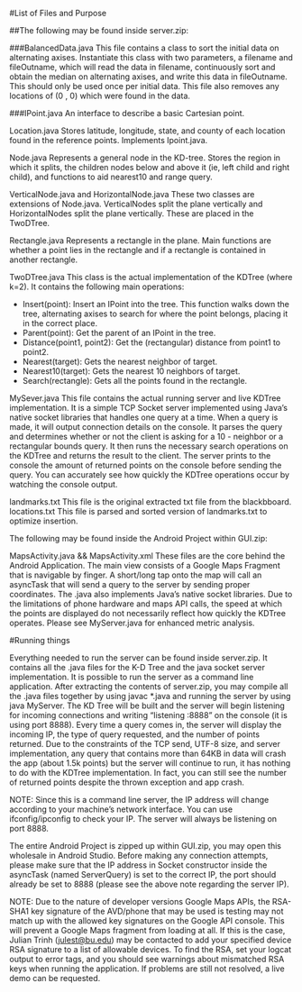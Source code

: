 ﻿#List of Files and Purpose


##The following may be found inside server.zip:


###BalancedData.java
This file contains a class to sort the initial data on alternating axises. Instantiate this class with two parameters, a filename and fileOutname, which will read the data in filename, continuously sort and obtain the median on alternating axises, and write this data in fileOutname. This should only be used once per initial data. This file also removes any locations of (0 , 0) which were found in the data. 


###IPoint.java
        An interface to describe a basic Cartesian point.


Location.java
Stores latitude, longitude, state, and county of each location found in the reference points. Implements Ipoint.java.


Node.java
Represents a general node in the KD-tree. Stores the region in which it splits, the children nodes below and above it (ie, left child and right child), and functions to aid nearest10 and range query. 


VerticalNode.java and HorizontalNode.java
These two classes are extensions of Node.java. VerticalNodes split the plane vertically and HorizontalNodes split the plane vertically. These are placed in the TwoDTree.


Rectangle.java
Represents a rectangle in the plane. Main functions are whether a point lies in the rectangle and if a rectangle is contained in another rectangle.


TwoDTree.java
This class is the actual implementation of the KDTree (where k=2). It contains the following main operations:
* Insert(point): Insert an IPoint into the tree. This function walks down the tree, alternating axises to search for where the point belongs, placing it in the correct place.
* Parent(point): Get the parent of an IPoint in the tree.
* Distance(point1, point2): Get the (rectangular) distance from point1 to point2.
* Nearest(target): Gets the nearest neighbor of target.
* Nearest10(target): Gets the nearest 10 neighbors of target.
* Search(rectangle): Gets all the points found in the rectangle.


MySever.java
This file contains the actual running server and live KDTree implementation. It is a simple   TCP Socket server implemented using Java’s native socket libraries that handles one query at a time. When a query is made, it will output connection details on the console. It parses the query and determines whether or not the client is asking for a 10 - neighbor or a rectangular bounds query. It then runs the necessary search operations on the KDTree and returns the result to the client. The server prints to the console the amount of returned points on the console before sending the query. You can accurately see how quickly the KDTree operations occur by watching the console output.


landmarks.txt
        This file is the original extracted txt file from the blackbboard.
locations.txt
This file is parsed and sorted version of landmarks.txt to optimize insertion.        


The following may be found inside the Android Project within GUI.zip:


MapsActivity.java && MapsActivity.xml
These files are the core behind the Android Application. The main view consists of a Google Maps Fragment that is navigable by finger. A short/long tap onto the map will call an asyncTask that will send a query to the server by sending proper coordinates. The .java also implements Java’s native socket libraries. Due to the limitations of phone hardware and maps API calls, the speed at which the points are displayed do not necessarily reflect how quickly the KDTree operates. Please see MyServer.java for enhanced metric analysis.


#Running things
        
Everything needed to run the server can be found inside server.zip. It contains all the .java files for the K-D Tree and the java socket server implementation. It is possible to run the server as a command line application. After extracting the contents of server.zip, you may compile all the .java files together by using javac *.java and running the server by using java MyServer. The KD Tree will be built and the server will begin listening for incoming connections and writing “listening :8888” on the console (it is using port 8888). Every time a query comes in, the server will display the incoming IP, the type of query requested, and the number of points returned. Due to the constraints of the TCP send, UTF-8 size, and server implementation, any query that contains more than 64KB in data will crash the app (about 1.5k points) but the server will continue to run, it has nothing to do with the KDTree implementation. In fact, you can still see the number of returned points despite the thrown exception and app crash.


NOTE: Since this is a command line server, the IP address will change according to your machine’s network interface. You can use ifconfig/ipconfig to check your IP. The server will always be listening on port 8888.


The entire Android Project is zipped up within GUI.zip, you may open this wholesale in Android Studio. Before making any connection attempts, please make sure that the IP address in Socket constructor inside the asyncTask (named ServerQuery) is set to the correct IP, the port should already be set to 8888 (please see the above note regarding the server IP).


NOTE: Due to the nature of developer versions Google Maps APIs, the RSA-SHA1 key signature of the AVD/phone that may be used is testing may not match up with the allowed key signatures on the Google API console. This will prevent a Google Maps fragment from loading at all. If this is the case, Julian Trinh (julest@bu.edu) may be contacted to add your specified device RSA signature to a list of allowable devices. To find the RSA, set your logcat output to error tags, and you should see warnings about mismatched RSA keys when running the application. If problems are still not resolved, a live demo can be requested.
